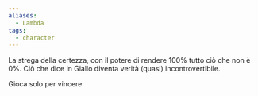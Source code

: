 ```yaml
---
aliases:
  - Lambda
tags:
  - character
---
```


La strega della certezza, con il potere di rendere 100% tutto ciò che non è 0%.
Ciò che dice in Giallo diventa verità (quasi) incontrovertibile.

Gioca solo per vincere